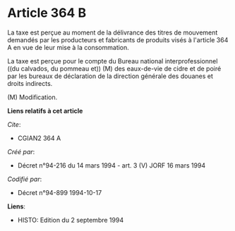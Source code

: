 # Article 364 B

La taxe est perçue au moment de la délivrance des titres de mouvement demandés par les producteurs et fabricants de produits
visés à l'article 364 A en vue de leur mise à la consommation.

La taxe est perçue pour le compte du Bureau national interprofessionnel ((du calvados, du pommeau et)) (M) des eaux-de-vie de
cidre et de poiré par les bureaux de déclaration de la direction générale des douanes et droits indirects.

(M) Modification.

**Liens relatifs à cet article**

_Cite_:

  - CGIAN2 364 A

_Créé par_:

  - Décret n°94-216 du 14 mars 1994 - art. 3 (V) JORF 16 mars 1994

_Codifié par_:

  - Décret n°94-899 1994-10-17

**Liens**:

  - HISTO: Edition du 2 septembre 1994
